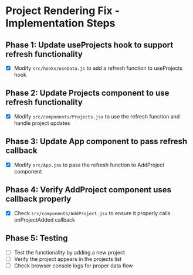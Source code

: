 # Project Rendering Fix - Implementation Steps

## Phase 1: Update useProjects hook to support refresh functionality
- [x] Modify `src/hooks/useData.js` to add a refresh function to useProjects hook

## Phase 2: Update Projects component to use refresh functionality
- [x] Modify `src/components/Projects.jsx` to use the refresh function and handle project updates

## Phase 3: Update App component to pass refresh callback
- [x] Modify `src/App.jsx` to pass the refresh function to AddProject component

## Phase 4: Verify AddProject component uses callback properly
- [x] Check `src/components/AddProject.jsx` to ensure it properly calls onProjectAdded callback

## Phase 5: Testing
- [ ] Test the functionality by adding a new project
- [ ] Verify the project appears in the projects list
- [ ] Check browser console logs for proper data flow
